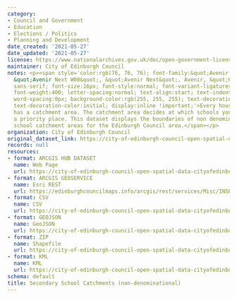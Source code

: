 ```yaml
---
category:
- Council and Government
- Education
- Elections / Politics
- Planning and Development
date_created: '2021-05-27'
date_updated: '2021-05-27'
license: https://www.nationalarchives.gov.uk/doc/open-government-licence/version/3/
maintainer: City of Edinburgh Council
notes: <p><span style='color:rgb(76, 76, 76); font-family:&quot;Avenir Next W01&quot;,
  &quot;Avenir Next W00&quot;, &quot;Avenir Next&quot;, Avenir, &quot;Helvetica Neue&quot;,
  sans-serif; font-size:16px; font-style:normal; font-variant-ligatures:normal; font-variant-caps:normal;
  font-weight:400; letter-spacing:normal; text-align:start; text-indent:0px; text-transform:none;
  word-spacing:0px; background-color:rgb(255, 255, 255); text-decoration-style:initial;
  text-decoration-color:initial; display:inline !important;'>Every household in Edinburgh
  has a catchment area. The catchment area decides at which schools you will be given
  a priority place. This dataset displays the boundaries of non denominational secondary
  school catchment areas for the Edinburgh Council area.</span></p>
organization: City of Edinburgh Council
original_dataset_link: https://city-of-edinburgh-council-open-spatial-data-cityofedinburgh.hub.arcgis.com/maps/cityofedinburgh::secondary-school-catchments-non-denominational
records: null
resources:
- format: ARCGIS HUB DATASET
  name: Web Page
  url: https://city-of-edinburgh-council-open-spatial-data-cityofedinburgh.hub.arcgis.com/maps/cityofedinburgh::secondary-school-catchments-non-denominational
- format: ARCGIS GEOSERVICE
  name: Esri REST
  url: https://edinburghcouncilmaps.info/arcgis/rest/services/Misc/INSPIRE/MapServer/22
- format: CSV
  name: CSV
  url: https://city-of-edinburgh-council-open-spatial-data-cityofedinburgh.hub.arcgis.com/datasets/cityofedinburgh::secondary-school-catchments-non-denominational.csv?where=1=1&outSR=%7B%22latestWkid%22%3A27700%2C%22wkid%22%3A27700%7D
- format: GEOJSON
  name: GeoJSON
  url: https://city-of-edinburgh-council-open-spatial-data-cityofedinburgh.hub.arcgis.com/datasets/cityofedinburgh::secondary-school-catchments-non-denominational.geojson?where=1=1&outSR=%7B%22latestWkid%22%3A27700%2C%22wkid%22%3A27700%7D
- format: ZIP
  name: Shapefile
  url: https://city-of-edinburgh-council-open-spatial-data-cityofedinburgh.hub.arcgis.com/datasets/cityofedinburgh::secondary-school-catchments-non-denominational.zip?where=1=1&outSR=%7B%22latestWkid%22%3A27700%2C%22wkid%22%3A27700%7D
- format: KML
  name: KML
  url: https://city-of-edinburgh-council-open-spatial-data-cityofedinburgh.hub.arcgis.com/datasets/cityofedinburgh::secondary-school-catchments-non-denominational.kml?where=1=1&outSR=%7B%22latestWkid%22%3A27700%2C%22wkid%22%3A27700%7D
schema: default
title: Secondary School Catchments (non-denominational)
---
```

